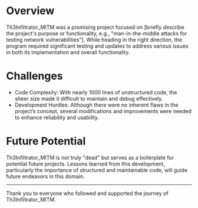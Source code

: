 # Overview
Th3Infiltrator_MITM was a promising project focused on [briefly describe the project's purpose or functionality, e.g., "man-in-the-middle attacks for testing network vulnerabilities"]. While heading in the right direction, the program required significant testing and updates to address various issues in both its implementation and overall functionality.

# Challenges
- Code Complexity: With nearly 1000 lines of unstructured code, the sheer size made it difficult to maintain and debug effectively.
- Development Hurdles: Although there were no inherent flaws in the project’s concept, several modifications and improvements were needed to enhance reliability and usability.

# Future Potential
Th3Infiltrator_MITM is not truly "dead" but serves as a boilerplate for potential future projects. Lessons learned from this development, particularly the importance of structured and maintainable code, will guide future endeavors in this domain.

---

Thank you to everyone who followed and supported the journey of Th3Infiltrator_MITM.
